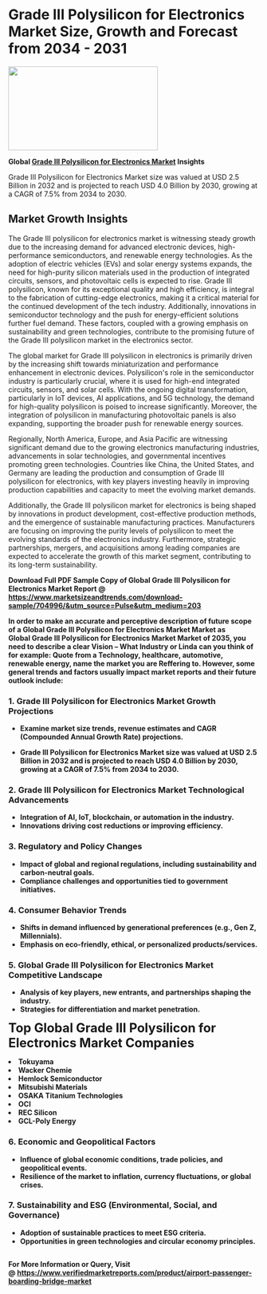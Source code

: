 <H1>Grade III Polysilicon for Electronics Market Size, Growth and Forecast from 2034 - 2031</H1><img class="aligncenter size-medium wp-image-584254" src="https://thirdeyenews.in/wp-content/uploads/2034/09/Global-Market-Research-300x168.jpeg" alt="" width="300" height="168" /><p><strong>Global&nbsp;<a href="https://www.marketsizeandtrends.com/download-sample/704996/&amp;utm_source=Pulse&amp;utm_medium=203">Grade III Polysilicon for Electronics Market</a> Insights</strong></p><p>Grade III Polysilicon for Electronics Market size was valued at USD 2.5 Billion in 2032 and is projected to reach USD 4.0 Billion by 2030, growing at a CAGR of 7.5% from 2034 to 2030.</p><p><h2>Market Growth Insights</h2> <p>The Grade III polysilicon for electronics market is witnessing steady growth due to the increasing demand for advanced electronic devices, high-performance semiconductors, and renewable energy technologies. As the adoption of electric vehicles (EVs) and solar energy systems expands, the need for high-purity silicon materials used in the production of integrated circuits, sensors, and photovoltaic cells is expected to rise. Grade III polysilicon, known for its exceptional quality and high efficiency, is integral to the fabrication of cutting-edge electronics, making it a critical material for the continued development of the tech industry. Additionally, innovations in semiconductor technology and the push for energy-efficient solutions further fuel demand. These factors, coupled with a growing emphasis on sustainability and green technologies, contribute to the promising future of the Grade III polysilicon market in the electronics sector.</p> <p><strong></strong></p> <p>The global market for Grade III polysilicon in electronics is primarily driven by the increasing shift towards miniaturization and performance enhancement in electronic devices. Polysilicon's role in the semiconductor industry is particularly crucial, where it is used for high-end integrated circuits, sensors, and solar cells. With the ongoing digital transformation, particularly in IoT devices, AI applications, and 5G technology, the demand for high-quality polysilicon is poised to increase significantly. Moreover, the integration of polysilicon in manufacturing photovoltaic panels is also expanding, supporting the broader push for renewable energy sources.</p> <p>Regionally, North America, Europe, and Asia Pacific are witnessing significant demand due to the growing electronics manufacturing industries, advancements in solar technologies, and governmental incentives promoting green technologies. Countries like China, the United States, and Germany are leading the production and consumption of Grade III polysilicon for electronics, with key players investing heavily in improving production capabilities and capacity to meet the evolving market demands.</p> <p>Additionally, the Grade III polysilicon market for electronics is being shaped by innovations in product development, cost-effective production methods, and the emergence of sustainable manufacturing practices. Manufacturers are focusing on improving the purity levels of polysilicon to meet the evolving standards of the electronics industry. Furthermore, strategic partnerships, mergers, and acquisitions among leading companies are expected to accelerate the growth of this market segment, contributing to its long-term sustainability.</p> <p><strong></p><p><span class=""><strong>Download Full PDF Sample Copy of Global Grade III Polysilicon for Electronics Market Report</strong> @ <a href="https://www.marketsizeandtrends.com/download-sample/704996/&amp;utm_source=Pulse&amp;utm_medium=203" target="_blank">https://www.marketsizeandtrends.com/download-sample/704996/&amp;utm_source=Pulse&amp;utm_medium=203</a></span></p><p>In order to make an accurate and perceptive description of future scope of a Global&nbsp;Grade III Polysilicon for Electronics Market Market as Global&nbsp;Grade III Polysilicon for Electronics Market Market of 2035, you need to describe a clear Vision &ndash; What Industry or Linda can you think of for example: Quote from a Technology, healthcare, automotive, renewable energy, name the market you are Reffering to. However, some general trends and factors usually impact market reports and their future outlook include:</p><h3>1.&nbsp;<strong>Grade III Polysilicon for Electronics Market Growth Projections</strong></h3><ul><li>Examine market size trends, revenue estimates and CAGR (Compounded Annual Growth Rate) projections.</li><li><p>Grade III Polysilicon for Electronics Market size was valued at USD 2.5 Billion in 2032 and is projected to reach USD 4.0 Billion by 2030, growing at a CAGR of 7.5% from 2034 to 2030.</p></li></ul><h3>2.&nbsp;<strong>Grade III Polysilicon for Electronics Market Technological Advancements</strong></h3><ul><li>Integration of AI, IoT, blockchain, or automation in the industry.</li><li>Innovations driving cost reductions or improving efficiency.</li></ul><h3>3.&nbsp;<strong>Regulatory and Policy Changes</strong></h3><ul><li>Impact of global and regional regulations, including sustainability and carbon-neutral goals.</li><li>Compliance challenges and opportunities tied to government initiatives.</li></ul><h3>4.&nbsp;<strong>Consumer Behavior Trends</strong></h3><ul><li>Shifts in demand influenced by generational preferences (e.g., Gen Z, Millennials).</li><li>Emphasis on eco-friendly, ethical, or personalized products/services.</li></ul><h3>5.&nbsp;<strong>Global Grade III Polysilicon for Electronics Market Competitive Landscape</strong></h3><ul><li>Analysis of key players, new entrants, and partnerships shaping the industry.</li><li>Strategies for differentiation and market penetration.</li></ul><p data-pm-slice="1 1 []"><span style="color: inherit; font-family: inherit; font-size: 25px;">Top Global Grade III Polysilicon for Electronics Market Companies</span></p><div class="" data-test-id=""><p><li>Tokuyama</li><li> Wacker Chemie</li><li> Hemlock Semiconductor</li><li> Mitsubishi Materials</li><li> OSAKA Titanium Technologies</li><li> OCI</li><li> REC Silicon</li><li> GCL-Poly Energy</li></p></div><h3>6.&nbsp;<strong>Economic and Geopolitical Factors</strong></h3><ul><li>Influence of global economic conditions, trade policies, and geopolitical events.</li><li>Resilience of the market to inflation, currency fluctuations, or global crises.</li></ul><h3>7.&nbsp;<strong>Sustainability and ESG (Environmental, Social, and Governance)</strong></h3><ul><li>Adoption of sustainable practices to meet ESG criteria.</li><li>Opportunities in green technologies and circular economy principles.</li></ul><h2><strong style="font-size: 14px;">For More Information or Query, Visit @&nbsp;</strong><a style="background-color: #ffffff; font-size: 14px;" href="https://www.marketsizeandtrends.com/report/grade-iii-polysilicon-for-electronics-market/" target="_blank">https://www.verifiedmarketreports.com/product/airport-passenger-boarding-bridge-market</a></h2>
